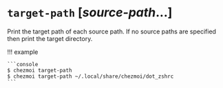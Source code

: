 # `target-path` [*source-path*...]

Print the target path of each source path. If no source paths are specified then
print the target directory.

!!! example

    ```console
    $ chezmoi target-path
    $ chezmoi target-path ~/.local/share/chezmoi/dot_zshrc
    ```
